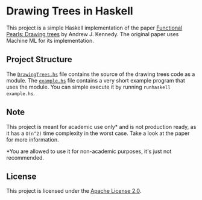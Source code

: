 # Drawing Trees in Haskell

This project is a simple Haskell implementation of the paper
[Functional Pearls: Drawing trees](https://www.cambridge.org/core/journals/journal-of-functional-programming/article/functional-pearls/535113105064F7354260FF55841D529E) by Andrew J. Kennedy.
The original paper uses Machine ML for its implementation.

## Project Structure

The [`DrawingTrees.hs`](/DrawingTrees.hs) file contains the source of the
drawing trees code as a module. The [`example.hs`](/example.hs) file contains a
very short example program that uses the module. You can simple execute it by
running `runhaskell example.hs`.

## Note

This project is meant for academic use only* and is not production ready, as
it has a `O(n^2)` time complexity in the worst case. Take a look at the
paper for more information.

\*You are allowed to use it for non-academic purposes, it's just not recommended.

## License

This project is licensed under the [Apache License 2.0](/LICENSE).
